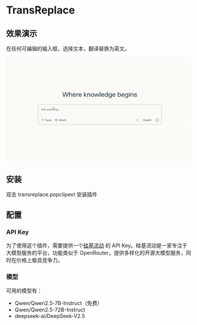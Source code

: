# TransReplace

## 效果演示

在任何可编辑的输入框，选择文本，翻译替换为英文。

![demo](https://raw.githubusercontent.com/mz1999/material/master/images/202401311505499.gif)

## 安装

双击 transreplace.popclipext 安装插件

## 配置

### API Key

为了使用这个插件，需要提供一个[硅基流动](https://siliconflow.cn/) 的 API Key。硅基流动是一家专注于大模型服务的平台，功能类似于 OpenRouter，提供多样化的开源大模型服务，同时在价格上极具竞争力。

### 模型

可用的模型有：

* Qwen/Qwen2.5-7B-Instruct（免费）
* Qwen/Qwen2.5-72B-Instruct
* deepseek-ai/DeepSeek-V2.5



